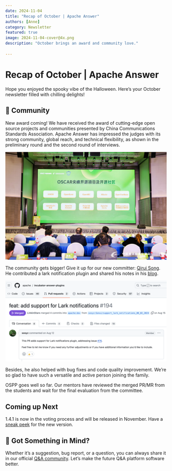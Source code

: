```yaml
---
date: 2024-11-04
title: "Recap of October | Apache Answer"
authors: [Anne]
category: Newsletter
featured: true
image: 2024-11-04-cover@4x.png
description: "October brings an award and community love."

---
```


# Recap of October | Apache Answer
Hope you enjoyed the spooky vibe of the Halloween. Here’s your October newsletter filled with chilling delights!

## 🫶 Community
New award coming!
We have received the award of cutting-edge open source projects and communities presented by China Communications Standards Association. Apache Answer has impressed the judges with its strong community, global reach, and technical flexibility, as shown in the preliminary round and the second round of interviews.

![Alt text](OSCAR%20Award.jpeg)

The community gets bigger!
Give it up for our new committer: [Qirui Song](https://github.com/sosyz). He contributed a lark notification plugin and shared his notes in his [blog](https://blog.sonui.cn/development-notes-for-apache-answer-plugin/#more). 

[![Alt text](Lark%20Notification.png)](https://github.com/apache/incubator-answer-plugins/pull/194)

Besides, he also helped with bug fixes and code quality improvement. We’re so glad to have such a versatile and active person joining the family.

OSPP goes well so far.
Our mentors have reviewed the merged PR/MR from the students and wait for the final evaluation from the committee.


## Coming up Next
1.4.1 is now in the voting process and will be released in November. Have a [sneak peek](https://github.com/apache/incubator-answer/releases/tag/untagged-e895d4ea9fba53a1cc5e) for the new version. 

## 🤲 Got Something in Mind?
Whether it’s a suggestion, bug report, or a question, you can always share it in our official [Q&A community](https://meta.answer.dev/). Let’s make the future Q&A platform software better.